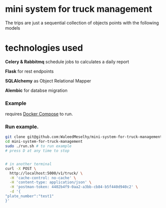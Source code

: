 
# mini system for truck management

The trips are just a sequential collection of objects points with the following models

# technologies used


**Celery & Rabbitmq** schedule jobs to calculates a daily report

**Flask**  for rest endpoints

**SQLAlchemy** as Object Relational Mapper

**Alembic** for databse migration


### Example

requires [Docker Compose](https://docs.docker.com/compose/) to run.

### Run example.

``` sh
git clone git@github.com:WaleedMeselhy/mini-system-for-truck-management.git
cd mini-system-for-truck-management
sudo ./run.sh # to run example
# press D at any time to stop


# in another terminal
curl -X POST \
  http://localhost:5000/v1/truck/ \
  -H 'cache-control: no-cache' \
  -H 'content-type: application/json' \
  -H 'postman-token: 4402b4f9-0aa2-a3bb-cb84-b5f440d940c2' \
  -d '{
"plate_number":"test1"	
}'

```